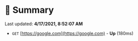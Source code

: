 # 📖 Summary
Last updated: **4/17/2021, 8:52:07 AM**

- `GET` [https://google.com](https://google.com) - **Up** (180ms)
